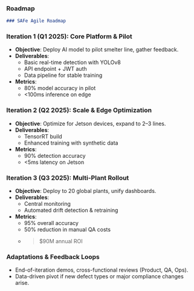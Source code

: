 
### **Roadmap**

```markdown
### SAFe Agile Roadmap
```

### Iteration 1 (Q1 2025): Core Platform & Pilot
- **Objective**: Deploy AI model to pilot smelter line, gather feedback.
- **Deliverables**:
  - Basic real-time detection with YOLOv8
  - API endpoint + JWT auth
  - Data pipeline for stable training
- **Metrics**:
  - 80% model accuracy in pilot
  - <100ms inference on edge

### Iteration 2 (Q2 2025): Scale & Edge Optimization
- **Objective**: Optimize for Jetson devices, expand to 2–3 lines.
- **Deliverables**:
  - TensorRT build
  - Enhanced training with synthetic data
- **Metrics**:
  - 90% detection accuracy
  - <5ms latency on Jetson

### Iteration 3 (Q3 2025): Multi-Plant Rollout
- **Objective**: Deploy to 20 global plants, unify dashboards.
- **Deliverables**:
  - Central monitoring
  - Automated drift detection & retraining
- **Metrics**:
  - 95% overall accuracy
  - 50% reduction in manual QA costs
  - >$90M annual ROI

### Adaptations & Feedback Loops
- End-of-iteration demos, cross-functional reviews (Product, QA, Ops).
- Data-driven pivot if new defect types or major compliance changes arise.
